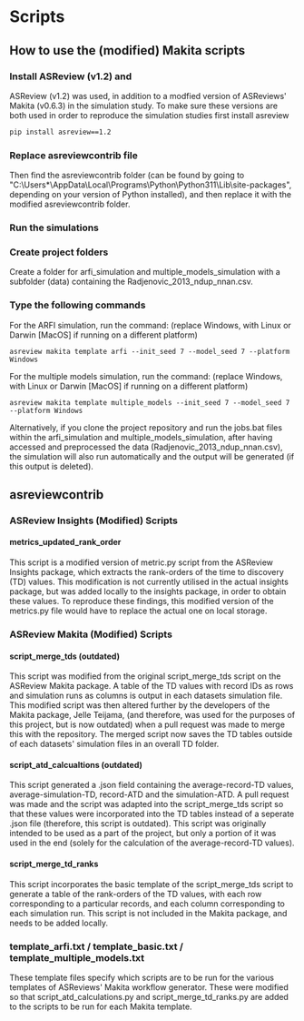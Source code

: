 # Scripts

## How to use the (modified) Makita scripts

### Install ASReview (v1.2) and 

ASReview (v1.2) was used, in addition to a modfied version of ASReviews' Makita (v0.6.3) in the simulation study. To make sure these versions are both used in order to reproduce the simulation studies first install asreview


````bash
pip install asreview==1.2
````

### Replace asreviewcontrib file

Then find the asreviewcontrib folder (can be found by going to "C:\Users\*\AppData\Local\Programs\Python\Python311\Lib\site-packages", depending on your version of Python installed), and then replace it with the modified asreviewcontrib folder.

### Run the simulations

### Create project folders 

Create a folder for arfi_simulation and multiple_models_simulation with a subfolder (data) containing the Radjenovic_2013_ndup_nnan.csv. 

### Type the following commands 

For the ARFI simulation, run the command: (replace Windows, with Linux or Darwin [MacOS] if running on a different platform)

````batch
asreview makita template arfi --init_seed 7 --model_seed 7 --platform Windows
````

For the multiple models simulation, run the command: (replace Windows, with Linux or Darwin [MacOS] if running on a different platform)

````batch
asreview makita template multiple_models --init_seed 7 --model_seed 7 --platform Windows
````

Alternatively, if you clone the project repository and run the jobs.bat files within the arfi_simulation and multiple_models_simulation, after having accessed and preprocessed the data (Radjenovic_2013_ndup_nnan.csv), the simulation will also run automatically and the output will be generated (if this output is deleted). 

## asreviewcontrib 

### ASReview Insights (Modified) Scripts 

#### metrics_updated_rank_order 

This script is a modified version of metric.py script from the ASReview Insights package, which extracts the rank-orders of the time to discovery (TD) values. This modification is not currently utilised in the actual insights package, but was added locally to
the insights package, in order to obtain these values. To reproduce these findings, this modified version of the metrics.py file would have to replace the actual one on local storage. 

### ASReview Makita (Modified) Scripts 

#### script_merge_tds (outdated)

This script was modified from the original script_merge_tds script on the ASReview Makita package. A table of the TD values with record IDs as rows and simulation runs as columns is output in each datasets simulation file. This modified script was then altered further by the developers of the Makita 
package, Jelle Teijama, (and therefore, was used for the purposes of this project, but is now outdated) when a pull request was made to merge this with the repository. The merged script now saves the TD 
tables outside of each datasets' simulation files in an overall TD folder. 

#### script_atd_calcualtions (outdated)

This script generated a .json field containing the average-record-TD values, average-simulation-TD, record-ATD and the simulation-ATD. A pull request was made and the script was adapted 
into the script_merge_tds script so that these values were incorporated into the TD tables instead of a seperate .json file (therefore, this script is outdated). This script was originally
intended to be used as a part of the project, but only a portion of it was used in the end (solely for the calculation of the average-record-TD values). 

#### script_merge_td_ranks

This script incorporates the basic template of the script_merge_tds script to generate a table of the rank-orders of the TD values, with each row corresponding to a particular records, and 
each column corresponding to each simulation run. This script is not included in the Makita package, and needs to be added locally. 

### template_arfi.txt / template_basic.txt / template_multiple_models.txt

These template files specify which scripts are to be run for the various templates of ASReviews' Makita workflow generator. These were modified so that script_atd_calculations.py and script_merge_td_ranks.py are added to the scripts to be run for each Makita template. 
